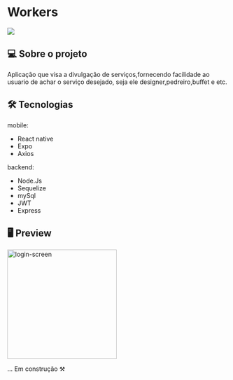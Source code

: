 ﻿#  Workers
<img src="https://uploaddeimagens.com.br/images/003/012/969/full/thumb.png?1608823088" />

##  💻 Sobre o projeto

Aplicação que visa a divulgação de serviços,fornecendo facilidade ao usuario de achar o serviço desejado, seja ele designer,pedreiro,buffet e etc. 
## 🛠️ Tecnologias
mobile:
 - React native
 - Expo
 - Axios

backend:
 - Node.Js
 - Sequelize
 - mySql
 - JWT
 - Express


## 🖥️ Preview
<img src="https://uploaddeimagens.com.br/images/003/022/250/original/WhatsApp_Image_2021-01-05_at_23.32.55.jpeg?1609900404" alt=login-screen width=250/>

... Em construção ⚒️


